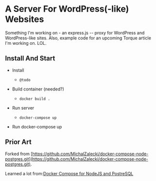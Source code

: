 # A Server For WordPress(-like) Websites
Something I'm working on - an express.js -- proxy for WordPress and WordPress-like sites. Also, example code for an upcoming Torque article I'm working on. LOL.

## Install And Start
* Install 
    * `@todo`
* Build container (needed?)
    * `docker build .`
* Run server
    * `docker-compose up`

* Run
docker-compose up


## Prior Art

Forked from [https://github.com/MichalZalecki/docker-compose-node-postgres.git](https://github.com/MichalZalecki/docker-compose-node-postgres.git).

Learned a lot from:[Docker Compose for NodeJS and PostreSQL](https://michalzalecki.com/docker-compose-for-nodejs-and-postresql/)





